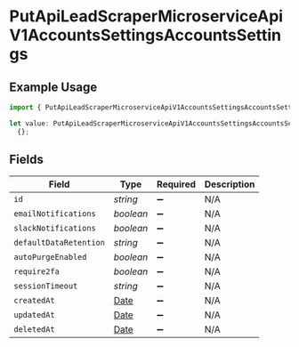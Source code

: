 # PutApiLeadScraperMicroserviceApiV1AccountsSettingsAccountsSettings

## Example Usage

```typescript
import { PutApiLeadScraperMicroserviceApiV1AccountsSettingsAccountsSettings } from "oppulence-backend-sdk/models/operations";

let value: PutApiLeadScraperMicroserviceApiV1AccountsSettingsAccountsSettings =
  {};
```

## Fields

| Field                                                                                         | Type                                                                                          | Required                                                                                      | Description                                                                                   |
| --------------------------------------------------------------------------------------------- | --------------------------------------------------------------------------------------------- | --------------------------------------------------------------------------------------------- | --------------------------------------------------------------------------------------------- |
| `id`                                                                                          | *string*                                                                                      | :heavy_minus_sign:                                                                            | N/A                                                                                           |
| `emailNotifications`                                                                          | *boolean*                                                                                     | :heavy_minus_sign:                                                                            | N/A                                                                                           |
| `slackNotifications`                                                                          | *boolean*                                                                                     | :heavy_minus_sign:                                                                            | N/A                                                                                           |
| `defaultDataRetention`                                                                        | *string*                                                                                      | :heavy_minus_sign:                                                                            | N/A                                                                                           |
| `autoPurgeEnabled`                                                                            | *boolean*                                                                                     | :heavy_minus_sign:                                                                            | N/A                                                                                           |
| `require2fa`                                                                                  | *boolean*                                                                                     | :heavy_minus_sign:                                                                            | N/A                                                                                           |
| `sessionTimeout`                                                                              | *string*                                                                                      | :heavy_minus_sign:                                                                            | N/A                                                                                           |
| `createdAt`                                                                                   | [Date](https://developer.mozilla.org/en-US/docs/Web/JavaScript/Reference/Global_Objects/Date) | :heavy_minus_sign:                                                                            | N/A                                                                                           |
| `updatedAt`                                                                                   | [Date](https://developer.mozilla.org/en-US/docs/Web/JavaScript/Reference/Global_Objects/Date) | :heavy_minus_sign:                                                                            | N/A                                                                                           |
| `deletedAt`                                                                                   | [Date](https://developer.mozilla.org/en-US/docs/Web/JavaScript/Reference/Global_Objects/Date) | :heavy_minus_sign:                                                                            | N/A                                                                                           |